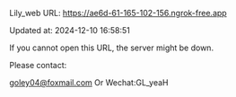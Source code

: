 Lily_web URL: https://ae6d-61-165-102-156.ngrok-free.app

Updated at: 2024-12-10 16:58:51

If you cannot open this URL, the server might be down.

Please contact: 

goley04@foxmail.com Or Wechat:GL_yeaH